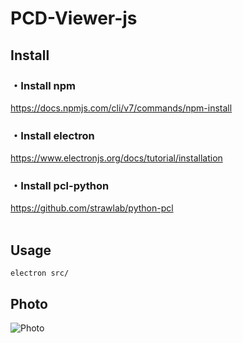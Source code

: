 # PCD-Viewer-js<br>
## Install <br>
### ・Install npm
https://docs.npmjs.com/cli/v7/commands/npm-install
### ・Install electron
https://www.electronjs.org/docs/tutorial/installation
### ・Install pcl-python
https://github.com/strawlab/python-pcl
<br><br>
## Usage
```electron src/```
<br>
## Photo
![Photo](https://imgur.com/a/rjnGcAa "Photo_lidar")
